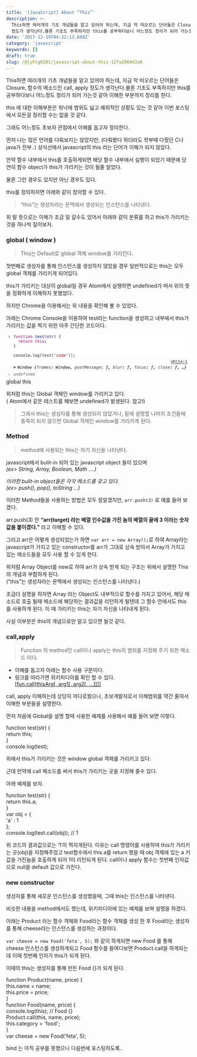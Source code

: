 ```yaml
---
title: '[JavaScript] About “This”'
description: >-
  This하면 여러개의 기초 개념들을 알고 있어야 하는데, 지금 막 떠오르는 단어들은 Closure, 함수의 메소드인 call, apply
  정도가 생각난다.물론 기초도 부족하지만 this를 공부하다보니 어느정도 정리가 되어 가는것 같아 이해한 부분까지…
date: '2017-12-19T04:32:13.668Z'
category: 'javascript'
keywords: []
draft: true
slug: /@lyhlg0201/javascript-about-this-12fa286043a6
---
```


This하면 여러개의 기초 개념들을 알고 있어야 하는데, 지금 막 떠오르는 단어들은 Closure, 함수의 메소드인 call, apply 정도가 생각난다.물론 기초도 부족하지만 this를 공부하다보니 어느정도 정리가 되어 가는것 같아 이해한 부분까지 정리를 한다.

this 에 대한 이해부분은 워낙에 범위도 넓고 예외적인 상황도 있는 것 같아 이번 포스팅에서 모든걸 정리할 수는 없을 것 같다.

그래도 어느정도 초보자 관점에서 이해를 돕고자 정리한다.

먼저 나는 많은 언어를 다뤄보지는 않았지만, (다뤄봤다 하더라도 학부때 다뤘던 C나 java가 전부..) 상식선에서 javascript의 this 라는 단어가 이해가 되지 않았다.

만약 함수 내부에서 this를 호출하게되면 해당 함수 내부에서 실행이 되었기 때문에 당연히 함수 object가 this가 가리키는 것이 될줄 알았다.

물론 그런 경우도 있지만 아닌 경우도 있다.

this를 정의하자면 아래와 같이 정의할 수 있다.

> “this”는 생성자라는 문맥에서 생성되는 인스턴스를 나타낸다.

위 말 뜻으로는 이해가 조금 덜 갈수도 있어서 아래와 같이 분류를 하고 this가 가리키는 것을 하나씩 짚어보자.

### global ( window )

> This는 Default로 global 객체 window를 가리킨다.

첫번째로 생성자를 통해 인스턴스를 생성하지 않았을 경우 일반적으로는 this는 모두 global 객체를 가리키게 되어있다.

this가 가리키는 대상이 global일 경우 Atom에서 실행하면 undefined가 떠서 위의 뜻을 정확하게 이해하지 못했었다.

하지만 Chrome을 이용해서는 위 내용을 확인해 볼 수 있었다.

아래는 Chrome Console을 이용하여 test라는 function을 생성하고 내부에서 this가 가리키는 값을 찍기 위한 아주 간단한 코드이다.

![global this](img/1__lqEQx5i3ZtjYROlKPxlFrg.png)
global this

위처럼 this는 Global 객체인 window를 가리키고 있다.   
( Atom에서 같은 테스트를 해보면 undefined가 발생된다. 참고!)

> 그래서 this는 생성자를 통해 생성되지 않았거나, 밑에 설명할 나머지 조건들에 충족이 되지 않으면 Global 객체인 window를 가리키게 된다.

### Method

> method에 사용되는 this는 자기 자신을 나타낸다.

javascript에서 bulit-in 되어 있는 javascript object 들이 있으며   
_(ex> String, Array, Boolean, Math ….)_

*이러한 bulit-in object들은 각각 메소드를 갖고 있다.*   
_(ex> push(), pop(), toString …)_

이러한 Method들을 사용하는 방법은 모두 잘알겠지만, `arr.push(3)` 로 예를 들어 보겠다.

arr.push(3) 란 **“arr(target) 라는 배열 인수값을 가진 놈의 배열의 끝에 3 이라는 숫자 값을 붙이겠다.”** 라고 이해할 수 있다.

그리고 arr은 어떻게 생성되었는가 하면 `var arr = new Array();`로 하여 Array라는 javascript가 가지고 있는 constructor를 arr가 그대로 상속 받아서 Array가 가지고 있는 메소드들을 모두 사용 할 수 있게 한다.

위처럼 Array Object를 new로 하여 arr가 상속 받게 되는 구조는 위에서 설명한 This의 개념과 부합하게 된다.   
(”this”는 생성자라는 문맥에서 생성되는 인스턴스를 나타낸다.)

조금더 설명을 하자면 Array 라는 Object도 내부적으로 함수를 가지고 있어서, 해당 메소드로 호출 될때 메소드에 해당하는 결과값을 리턴하게 될텐데 그 함수 안에서도 this를 사용하게 된다. 이 때 가리키는 this는 자기 자신을 나타내게 된다.

사실 이부분은 this의 개념으로만 알고 있으면 될것 같다.

### call,apply

> Function 의 method인 call이나 apply는 this의 범위를 지정해 주기 위한 메소드 이다.

- 이해를 돕고자 아래는 함수 사용 구문이다.
- 링크를 따라가면 위키피디아를 확인 할 수 있다.  
  [\[fun.call(thisArg\[, arg1\[, arg2\[, …\]\]\]\]](https://developer.mozilla.org/ko/docs/Web/JavaScript/Reference/Global_Objects/Function/call)

call, apply 이해하는데 상당히 까다로웠으나, 초보개발자로서 이해범위를 약간 줄여서 이해한 부분들을 설명한다.

먼저 처음에 Global을 설명 할때 사용한 예제를 사용해서 예를 들어 보면 이렇다.

function test(str) {  
 return this;  
}  
console.log(test);

위에서 this가 가리키는 것은 window global 객체를 가리키고 있다.

근데 만약에 call 메소드를 써서 this가 가리키는 곳을 지정해 줄수 있다.

아래 예제를 보자.

function test(str) {  
 return this.a;  
}  
var obj = {  
 'a' : 1  
};  
console.log(test.call(obj)); // 1

위 코드의 결과값으로는 ‘1′이 찍히게된다. 이유는 call 명령어를 사용하여 this가 가리키는 곳(obj)을 지정해주었고 test함수에서 this.a를 return 했을 때 obj 객체에 있는 a 키값을 가진놈을 호출하게 되어 1이 리턴되게 된다. call이나 apply 함수는 첫번째 인자값으로 null을 default 값으로 가진다.

### new constructor

생성자를 통해 새로운 인스턴스를 생성했을때, 그때 this는 인스턴스를 나타낸다.

비슷한 내용을 method에서도 했는데, 위키피디아에 있는 예제를 보며 설명을 하겠다.

아래는 Product 라는 함수 객체와 Food라는 함수 객체를 생성 한 후 Food라는 생성자를 통해 cheese라는 인스턴스를 생성하는 과정이다.

`var cheese = new Food('feta', 5);` 와 같이 하게되면 new Food 를 통해 cheese 인스턴스를 생성하게되고 Food 함수를 들여다보면 Product.call을 하게되는데 이때 첫번째 인자가 this가 되게 된다.

이때의 this는 생성자를 통해 만든 Food {}가 되게 된다.

function Product(name, price) {  
 this.name = name;  
 this.price = price;  
}  
function Food(name, price) {  
 console.log(this); // Food {}  
 Product.call(this, name, price);  
 this.category = 'food';  
}  
var cheese = new Food('feta', 5);

bind 는 아직 공부를 못했으니 다음번에 포스팅하도록..
